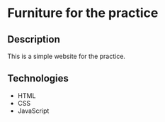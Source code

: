 # Furniture for the practice

## Description

This is a simple website for the practice.

## Technologies

- HTML
- CSS
- JavaScript